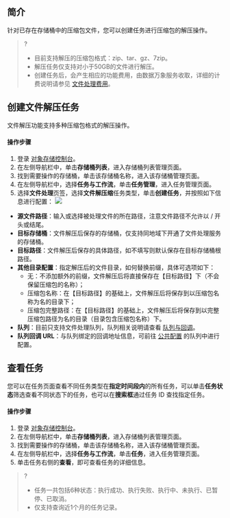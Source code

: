 ## 简介

针对已存在存储桶中的压缩包文件，您可以创建任务进行压缩包的解压操作。

>?
>
>- 目前支持解压的压缩包格式：zip、tar、gz、7zip。
>- 解压任务仅支持对小于50GB的文件进行解压。
>- 创建任务后，会产生相应的功能费用，由数据万象服务收取，详细的计费说明请参见 [文件处理费用](https://cloud.tencent.com/document/product/460/82333)。

## 创建文件解压任务

文件解压功能支持多种压缩包格式的解压操作。

#### 操作步骤

1. 登录 [对象存储控制台](https://console.cloud.tencent.com/cos5)。
2. 在左侧导航栏中，单击**存储桶列表**，进入存储桶列表管理页面。
3. 找到需要操作的存储桶，单击该存储桶名称，进入该存储桶管理页面。
4. 在左侧导航栏中，选择**任务与工作流**，单击**任务管理**，进入任务管理页面。
5. 选择**文件处理**页签，选择**文件解压缩**任务类型，单击**创建任务**，并按照如下信息进行配置：
![](https://qcloudimg.tencent-cloud.cn/raw/16b916e18f06598fb03d68d483a73b2c.png)
 - **源文件路径**：输入或选择被处理文件的所在路径，注意文件路径不允许以 / 开头或结尾。
 - **目标存储桶**：文件解压后保存的存储桶，仅支持同地域下开通了文件处理服务的存储桶。
 - **目标路径**：文件解压后保存的具体路径，如不填写则默认保存在目标存储桶根路径。
 - **其他目录配置**：指定解压后的文件目录，如何替换前缀，具体可选项如下：
    - 无：不添加额外的前缀，文件解压后将直接保存在【目标路径】下（不会保留压缩包的名称）；
    - 压缩包名称：在【目标路径】的基础上，文件解压后将保存到以压缩包名称为名的目录下；
    - 压缩包完整路径：在【目标路径】的基础上，文件解压后将保存到以完整压缩包路径为名的目录（目录包含压缩包名称）下。
 - **队列**：目前只支持文件处理队列，队列相关说明请查看 [队列与回调](https://cloud.tencent.com/document/product/436/53970)。
 - **队列回调 URL**：与队列绑定的回调地址信息，可前往 [公共配置](https://cloud.tencent.com/document/product/436/53972) 的队列中进行配置。

## 查看任务

您可以在任务页面查看不同任务类型在**指定时间段内**的所有任务，可以单击**任务状态**筛选查看不同状态下的任务，也可以在**搜索框**通过任务 ID 查找指定任务。

#### 操作步骤

1. 登录 [对象存储控制台](https://console.cloud.tencent.com/cos5)。
2. 在左侧导航栏中，单击**存储桶列表**，进入存储桶列表管理页面。
3. 找到需要操作的存储桶，单击该存储桶名称，进入该存储桶管理页面。
4. 在左侧导航栏中，选择**任务与工作流**，单击**任务**，进入任务管理页面。
5. 单击任务右侧的**查看**，即可查看任务的详细信息。

>? 
>
>- 任务一共包括6种状态：执行成功、执行失败、执行中、未执行、已暂停、已取消。
>- 仅支持查询近1个月的任务记录。
